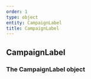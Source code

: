 ```yaml
---
order: 1
type: object
entity: CampaignLabel 
title: CampaignLabel 
---
```


## CampaignLabel 
### The CampaignLabel object

